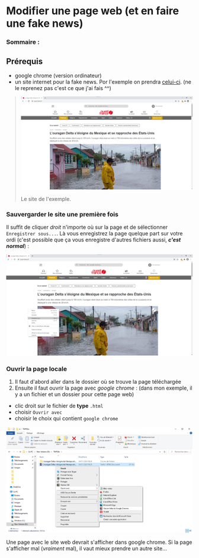# Modifier une page web (et en faire une fake news)

### Sommaire :

## Prérequis

* google chrome (version ordinateur)
* un site internet pour la fake news. Por l'exemple on prendra [celui-ci](https://www.ouest-france.fr/catastrophes/ouragan/l-ouragan-delta-s-eloigne-du-mexique-et-se-rapproche-des-etats-unis-7006129). (ne le reprenez pas c'est ce que j'ai fais ^^)

> ![image 1](./delta-1.png)
> 
> Le site de l'exemple.

### Sauvergarder le site une première fois

Il suffit de cliquer *droit* n'importe où sur la page et de sélectionner `Enregistrer sous...`. Là vous enregistrez la page quelque part sur votre ordi (c'est possible que ça vous enregistre d'autres fichiers aussi, ___c'est normal___) :

![image 1](./delta-2.png)

### Ouvrir la page **locale**

1. Il faut d'abord aller dans le dossier où se trouve la page téléchargée
2. Ensuite il faut ouvrir la page avec *google chrome* : (dans mon exemple, il y a un fichier et un dossier pour cette page web)
  * clic droit sur le fichier de **type** `.html`
  * choisir `Ouvrir avec`
  * choisir le choix qui contient `google chrome`

![image 3](./delta-3c.png)

Une page avec le site web devrait s'afficher dans google chrome. Si la page s'afficher mal (*vraiment* mal), il vaut mieux prendre un autre site...
